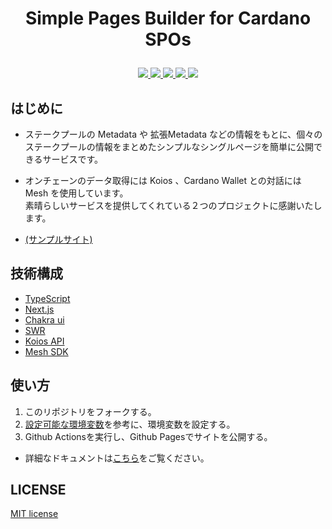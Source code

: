 # <p align="center">Simple Pages Builder for Cardano SPOs</p>

<div align="center">
    <a href='https://github.com/449sabu/poolmanager-spb/actions'>
    <img src="https://img.shields.io/github/actions/workflow/status/449sabu/poolmanager-spb/nextjs.yml?label=Tests&style=for-the-badge&branch=main">
  </a>
  <a href='https://github.com/449sabu/poolmanager-spb/issues'>
    <img src="https://img.shields.io/github/issues/449sabu/poolmanager-spb?label=Issues&style=for-the-badge">
  </a>
  <a href='https://github.com/449sabu/poolmanager-spb/network/members'>
     <img src="https://img.shields.io/github/forks/449sabu/poolmanager-spb?label=Forks&style=for-the-badge">
  </a>
  <a href='https://github.com/449sabu/poolmanager-spb/stargazers'>
    <img src="https://img.shields.io/github/stars/449sabu/poolmanager-spb?label=Stars&style=for-the-badge">
  </a>
  <a href='https://github.com/449sabu/poolmanager-spb/blob/main/LICENSE'>
    <img src="https://img.shields.io/github/license/449sabu/poolmanager-spb?label=License&style=for-the-badge">
  </a>
</div>

## はじめに
- ステークプールの Metadata や 拡張Metadata などの情報をもとに、個々のステークプールの情報をまとめたシンプルなシングルページを簡単に公開できるサービスです。  
- オンチェーンのデータ取得には Koios 、Cardano Wallet との対話には Mesh を使用しています。  
素晴らしいサービスを提供してくれている２つのプロジェクトに感謝いたします。

- [(サンプルサイト)](https://www.cielstakepool.com/)

## 技術構成
- [TypeScript](https://www.typescriptlang.org/)  
- [Next.js](https://nextjs.org/)  
- [Chakra ui](https://chakra-ui.com/)  
- [SWR](https://swr.vercel.app/ja)  
- [Koios API](https://api.koios.rest/#overview--problems-solved-by-koios)  
- [Mesh SDK](https://meshjs.dev/)  

## 使い方
 1. このリポジトリをフォークする。
 2. [設定可能な環境変数](https://ctool-docs.vercel.app/docs/simple-pages-builder#%E7%92%B0%E5%A2%83%E5%A4%89%E6%95%B0)を参考に、環境変数を設定する。
 3. Github Actionsを実行し、Github Pagesでサイトを公開する。

- 詳細なドキュメントは[こちら](https://ctool-docs.vercel.app/docs/simple-pages-builder)をご覧ください。

## LICENSE
[MIT license](https://github.com/449sabu/poolmanager-spb/blob/main/LICENSE)  